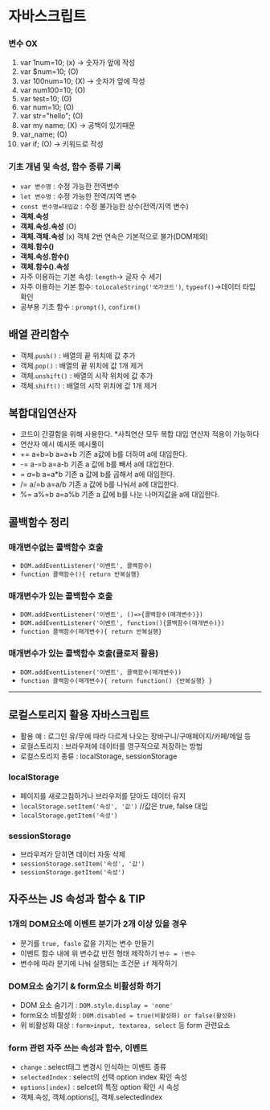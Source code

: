 # 자바스크립트
### 변수 OX
1. var 1num=10; (x) -> 숫자가 앞에 작성
2. var $num=10; (O)
3. var 100num=10; (X) -> 숫자가 앞에 작성
4. var num100=10; (O)
5. var test=10; (O)
6. var num=10; (O)
7. var str="hello"; (O)
8. var my name; (X) -> 공백이 있기때문
9. var_name; (O)
10. var if; (O) -> 키워드로 작성
### 기초 개념 및 속성, 함수 종류 기록
* `var 변수명` : 수정 가능한 전역변수
* `let 변수명` : 수정 가능한 전역/지역 변수
* `const 변수명=대입값` : 수정 불가능한 상수(전역/지역 변수)
* **객체.속성**
* **객체.속성.속성** (O)
* **객체.객체.속성** (x) 객체 2번 연속은 기본적으로 불가(DOM제외)
* **객체.함수()**
* **객체.속성.함수()**
* **객체.함수().속성**
* 자주 이용하는 기본 속성: `length`-> 글자 수 세기
* 자주 이용하는 기본 함수: `toLocaleString('국가코드')`, `typeof()`->데이터 타입 확인
* 공부용 기초 함수 : `prompt()`, `confirm()`
## **배열** 관리함수
* 객체.`push()` : 배열의 끝 위치에 값 추가
* 객체.`pop()` : 배열의 끝 위치에 값 1개 제거
* 객체.`unshift()` : 배열의 시작 위치에 값 추가
* 객체.`shift()` : 배열의 시작 위치에 값 1개 제거
## **복합대입연산자**
* 코드이 간결함을 위해 사용한다.
*사칙연산 모두 복합 대입 연산자 적용이 가능하다
* 연산자	예시	예시뜻	예시풀이
* +=	a+b=b	a=a+b	기존 a값에 b를 더하여 a에 대입한다.
* -=	a-=b	a=a-b	기존 a 값에 b를 빼서 a에 대입한다.
* *=	a*=b 	a=a*b	기존 a 값에 b를 곱해서 a에 대입한다.
* /=	a/=b	a=a/b	기존 a 값에 b를 나눠서 a에 대입한다.
* %=	a%=b	a=a%b	기존 a 값에 b를 나눈 나머지값을 a에 대입한다.
## 콜백함수 정리
### 매개변수없는 콜백함수 호출
* `DOM.addEventListener('이벤트', 콜백함수)`
* `function 콜백함수(){ return 반복실행}`

### 매개변수가 있는 콜백함수 호출
* `DOM.addEventListener('이벤트', ()=>{콜백함수(매개변수)})`
* `DOM.addEventListener('이벤트', function(){콜백함수(매개변수)})`
* `function 콜백함수(매개변수){ return 반복실행}`

### 매개변수가 있는 콜백함수 호출(클로저 활용)
* `DOM.addEventListener('이벤트', 콜백함수(매개변수))`
* `function 콜백함수(매개변수){ return function() {반복실행} }`
------------
## 로컬스토리지 활용 자바스크립트
* 활용 예 : 로그인 유/무에 따라 다르게 나오는 장바구니/구매페이지/카페/메일 등
* 로컬스토리지 : 브라우저에 데이터를 영구적으로 저장하는 방법
* 로컬스토리지 종류 : localStorage, sessionStorage
### localStorage
* 페이지를 새로고침하거나 브라우저를 닫아도 데이터 유지
* `localStorage.setItem('속성', '값')` //값은 true, false 대입
* `localStorage.getItem('속성')`
### sessionStorage
* 브라우저가 닫히면 데이터 자동 삭제
* `sessionStorage.setItem('속성', '값')`
* `sessionStorage.getItem('속성')`
## 자주쓰는 JS 속성과 함수 & TIP
### 1개의 DOM요소에 이벤트 분기가 2개 이상 있을 경우
* 분기를  `true, fasle` 값을 가지는 변수 만들기
* 이벤트 함수 내에 위 변수값 반전 형태 제작하기 `변수 = !변수`
* 변수에 따라 분기에 나눠 실행되는 조건문 `if` 제작하기
### DOM요소 숨기기 & form요소 비활성화 하기
* DOM 요소 숨기기 : `DOM.style.display = 'none'`
* form요소 비활성화 : `DOM.disabled = true(비활성화) or false(활성화)`
* 위 비활성화 대상 : `form>input, textarea, select` 등 form 관련요소
### form 관련 자주 쓰는 속성과 함수, 이벤트
* `change` : select태그 변경시 인식하는 이벤트 종류
* `selectedIndex` : select의 선택 option index 확인 속성
* `options[index]` : selcet의 특정 option 확인 시 속성
* 객체.속성, 객체.options[], 객체.selectedIndex